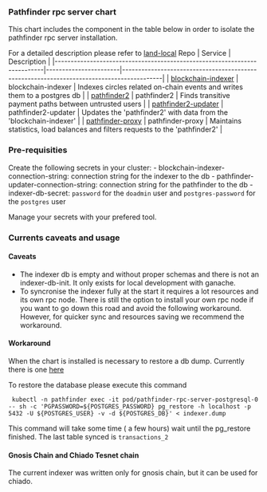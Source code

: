 ### Pathfinder rpc server chart

This chart includes the component in the table below in order to  isolate the pathfinder rpc server installation.

For a detailed description please refer to [land-local](https://github.com/CirclesUBI/land-local) 
 Repo                                                                     | Service               | Description                                                                              |
|--------------------------------------------------------------------------|-----------------------|------------------------------------------------------------------------------------------|
| [blockchain-indexer](https://github.com/CirclesUBI/blockchain-indexer)   | blockchain-indexer    | Indexes circles related on-chain events and writes them to a postgres db                 |
| [pathfinder2](https://github.com/CirclesUBI/pathfinder2)                 | pathfinder2           | Finds transitive payment paths between untrusted users                                   | 
| [pathfinder2-updater](https://github.com/CirclesUBI/pathfinder2-updater) | pathfinder2-updater   | Updates the 'pathfinder2' with data from the 'blockchain-indexer'                        | 
| [pathfinder-proxy](https://github.com/CirclesUBI/pathfinder-proxy)       | pathfinder-proxy      | Maintains statistics, load balances and filters requests to the 'pathfinder2'            |


### Pre-requisities

Create the following secrets in your cluster:
    - blockchain-indexer-connection-string: connection string for the indexer to the db
    - pathfinder-updater-connection-string: connection string for the pathfinder to the db
    - indexer-db-secret: `password` for the `doadmin` user and `postgres-password`  for the `postgres` user 

Manage your secrets with your prefered tool. 

### Currents caveats and usage 

#### Caveats
- The indexer db is empty and without proper schemas and there is not an indexer-db-init. It only exists for local development with ganache. 
- To syncronise the indexer fully at the start it requires a lot resources and its own rpc node. There is still the option to install your own rpc node if you want to go down this road and avoid the following workaround. However, for quicker sync and  resources saving  we recommend the workaround. 

#### Workaround 

When the chart is installed is necessary to restore a db dump. Currently there is one [here](https://rpc.helsinki.circlesubi.id/pathfinder-db/bak_indexer_db_20230529.dump)

To restore the database please execute this command

```
 kubectl -n pathfinder exec -it pod/pathfinder-rpc-server-postgresql-0 -- sh -c 'PGPASSWORD=${POSTGRES_PASSWORD} pg_restore -h localhost -p 5432 -U ${POSTGRES_USER} -v -d ${POSTGRES_DB}' < indexer.dump
```

This command will take some time  ( a few hours) wait until the pg_restore finished. The last table synced is `transactions_2`



 #### Gnosis Chain and Chiado Tesnet chain 

 The current indexer was written only for gnosis chain, but it can be used for chiado.
